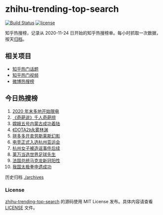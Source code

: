 # zhihu-trending-top-search

[![Build Status](https://github.com/justjavac/zhihu-trending-top-search/workflows/ci/badge.svg?branch=main)](https://github.com/justjavac/zhihu-trending-top-search/actions)
[![license](https://img.shields.io/github/license/justjavac/zhihu-trending-top-search)](https://github.com/justjavac/zhihu-trending-top-search/blob/main/LICENSE)

知乎热搜榜，记录从 2020-11-24 日开始的知乎热搜榜单。每小时抓取一次数据，按天[归档](./archives)。

## 相关项目

- [知乎热门话题](https://github.com/justjavac/zhihu-trending-hot-questions)
- [知乎热门视频](https://github.com/justjavac/zhihu-trending-hot-video)
- [微博热搜榜](https://github.com/justjavac/weibo-trending-hot-search)

## 今日热搜榜

<!-- BEGIN -->
<!-- 最后更新时间 Sat Dec 19 2020 04:05:27 GMT+0800 (CST) -->
1. [2020 年末多地开始限电](https://www.zhihu.com/search?q=限电)
1. [《奇葩说》千人奇葩捞](https://www.zhihu.com/search?q=奇葩说)
1. [嫦娥五号内蒙古成功着陆](https://www.zhihu.com/search?q=嫦娥五号)
1. [《DOTA2》永雾林渊](https://www.zhihu.com/search?q=dota2)
1. [拼多多开卖劳斯莱斯幻影](https://www.zhihu.com/search?q=拼多多劳斯莱斯)
1. [电竞正式入选杭州亚运会](https://www.zhihu.com/search?q=电竞入亚)
1. [杭州女子被造谣事件后续](https://www.zhihu.com/search?q=女子被冤枉出轨)
1. [莱万当选世界足球先生](https://www.zhihu.com/search?q=莱万)
1. [法国总统马克龙新冠阳性](https://www.zhihu.com/search?q=马克龙新冠)
1. [我国太极拳申遗成功](https://www.zhihu.com/search?q=太极拳)
<!-- END -->

历史归档 [./archives](./archives)

### License

[zhihu-trending-top-search](https://github.com/justjavac/zhihu-trending-top-search) 的源码使用 MIT License 发布。具体内容请查看 [LICENSE](./LICENSE) 文件。
